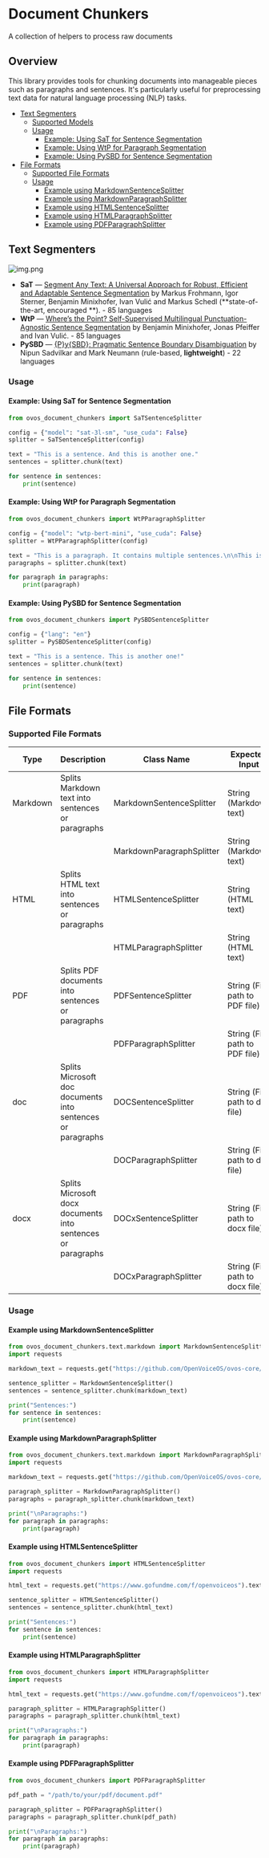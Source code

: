 # Document Chunkers

A collection of helpers to process raw documents

## Overview

This library provides tools for chunking documents into manageable pieces such as paragraphs and sentences. It's
particularly useful for preprocessing text data for natural language processing (NLP) tasks.

- [Text Segmenters](#text-segmenters)
  - [Supported Models](#supported-models)
  - [Usage](#usage)
    - [Example: Using SaT for Sentence Segmentation](#example-using-sat-for-sentence-segmentation)
    - [Example: Using WtP for Paragraph Segmentation](#example-using-wtp-for-paragraph-segmentation)
    - [Example: Using PySBD for Sentence Segmentation](#example-using-pysbd-for-sentence-segmentation)
- [File Formats](#file-formats)
  - [Supported File Formats](#supported-file-formats)
  - [Usage](#usage-1)
    - [Example using MarkdownSentenceSplitter](#example-using-markdownsentencesplitter)
    - [Example using MarkdownParagraphSplitter](#example-using-markdownparagraphsplitter)
    - [Example using HTMLSentenceSplitter](#example-using-htmlsentencesplitter)
    - [Example using HTMLParagraphSplitter](#example-using-htmlparagraphsplitter)
    - [Example using PDFParagraphSplitter](#example-using-pdfparagraphsplitter)


## Text Segmenters

![img.png](img.png)

- **SaT**
  &mdash; [Segment Any Text: A Universal Approach for Robust, Efficient and Adaptable Sentence Segmentation](https://arxiv.org/abs/2406.16678)
  by Markus Frohmann, Igor Sterner, Benjamin Minixhofer, Ivan Vulić and Markus Schedl (**state-of-the-art, encouraged
  **). - 85 languages
- **WtP**
  &mdash; [Where’s the Point? Self-Supervised Multilingual Punctuation-Agnostic Sentence Segmentation](https://aclanthology.org/2023.acl-long.398/)
  by Benjamin Minixhofer, Jonas Pfeiffer and Ivan Vulić. - 85 languages
- **PySBD** &mdash; [{P}y{SBD}: Pragmatic Sentence Boundary Disambiguation](https://arxiv.org/abs/2010.09657) by Nipun
  Sadvilkar and Mark Neumann  (rule-based, **lightweight**) - 22 languages

### Usage

#### Example: Using SaT for Sentence Segmentation

```python
from ovos_document_chunkers import SaTSentenceSplitter

config = {"model": "sat-3l-sm", "use_cuda": False}
splitter = SaTSentenceSplitter(config)

text = "This is a sentence. And this is another one."
sentences = splitter.chunk(text)

for sentence in sentences:
    print(sentence)
```

#### Example: Using WtP for Paragraph Segmentation

```python
from ovos_document_chunkers import WtPParagraphSplitter

config = {"model": "wtp-bert-mini", "use_cuda": False}
splitter = WtPParagraphSplitter(config)

text = "This is a paragraph. It contains multiple sentences.\n\nThis is another paragraph."
paragraphs = splitter.chunk(text)

for paragraph in paragraphs:
    print(paragraph)
```

#### Example: Using PySBD for Sentence Segmentation

```python
from ovos_document_chunkers import PySBDSentenceSplitter

config = {"lang": "en"}
splitter = PySBDSentenceSplitter(config)

text = "This is a sentence. This is another one!"
sentences = splitter.chunk(text)

for sentence in sentences:
    print(sentence)
```

## File Formats

### Supported File Formats

| Type     | Description                                                  | Class Name                | Expected Input                  | File Extension |
|----------|--------------------------------------------------------------|---------------------------|---------------------------------|----------------|
| Markdown | Splits Markdown text into sentences or paragraphs            | MarkdownSentenceSplitter  | String (Markdown text)          | .md            |
|          |                                                              | MarkdownParagraphSplitter | String (Markdown text)          | .md            |
| HTML     | Splits HTML text into sentences or paragraphs                | HTMLSentenceSplitter      | String (HTML text)              | .html, .htm    |
|          |                                                              | HTMLParagraphSplitter     | String (HTML text)              | .html, .htm    |
| PDF      | Splits PDF documents into sentences or paragraphs            | PDFSentenceSplitter       | String (File path to PDF file)  | .pdf           |
|          |                                                              | PDFParagraphSplitter      | String (File path to PDF file)  | .pdf           |
| doc      | Splits Microsoft doc documents into sentences or paragraphs  | DOCSentenceSplitter       | String (File path to doc file)  | .doc           |
|          |                                                              | DOCParagraphSplitter      | String (File path to doc file)  | .doc           |
| docx     | Splits Microsoft docx documents into sentences or paragraphs | DOCxSentenceSplitter      | String (File path to docx file) | .docx          |
|          |                                                              | DOCxParagraphSplitter     | String (File path to docx file) | .docx          |


### Usage

#### Example using MarkdownSentenceSplitter

```python
from ovos_document_chunkers.text.markdown import MarkdownSentenceSplitter
import requests

markdown_text = requests.get("https://github.com/OpenVoiceOS/ovos-core/raw/dev/README.md").text

sentence_splitter = MarkdownSentenceSplitter()
sentences = sentence_splitter.chunk(markdown_text)

print("Sentences:")
for sentence in sentences:
    print(sentence)
```

#### Example using MarkdownParagraphSplitter

```python
from ovos_document_chunkers.text.markdown import MarkdownParagraphSplitter
import requests

markdown_text = requests.get("https://github.com/OpenVoiceOS/ovos-core/raw/dev/README.md").text

paragraph_splitter = MarkdownParagraphSplitter()
paragraphs = paragraph_splitter.chunk(markdown_text)

print("\nParagraphs:")
for paragraph in paragraphs:
    print(paragraph)
```

#### Example using HTMLSentenceSplitter

```python
from ovos_document_chunkers import HTMLSentenceSplitter
import requests

html_text = requests.get("https://www.gofundme.com/f/openvoiceos").text

sentence_splitter = HTMLSentenceSplitter()
sentences = sentence_splitter.chunk(html_text)

print("Sentences:")
for sentence in sentences:
    print(sentence)
```

#### Example using HTMLParagraphSplitter

```python
from ovos_document_chunkers import HTMLParagraphSplitter
import requests

html_text = requests.get("https://www.gofundme.com/f/openvoiceos").text

paragraph_splitter = HTMLParagraphSplitter()
paragraphs = paragraph_splitter.chunk(html_text)

print("\nParagraphs:")
for paragraph in paragraphs:
    print(paragraph)
```

#### Example using PDFParagraphSplitter

```python
from ovos_document_chunkers import PDFParagraphSplitter

pdf_path = "/path/to/your/pdf/document.pdf"

paragraph_splitter = PDFParagraphSplitter()
paragraphs = paragraph_splitter.chunk(pdf_path)

print("\nParagraphs:")
for paragraph in paragraphs:
    print(paragraph)
```